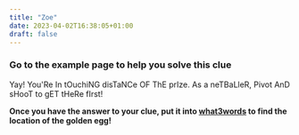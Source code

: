 ```yaml
---
title: "Zoe"
date: 2023-04-02T16:38:05+01:00
draft: false
---
```


### Go to the example page to help you solve this clue

Yay! You'Re In tOuchiNG disTaNCe OF ThE prIze. As a neTBaLleR, Pivot AnD sHooT to gET tHeRe fIrst!

__Once you have the answer to your clue, put it into [what3words](https://what3words.com/pretty.needed.chill) to find the location of the golden egg!__